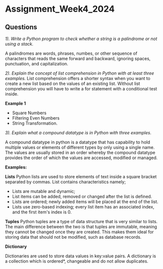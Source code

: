 # Assignment_Week4_2024
##  Questions
*1). Write a Python program to check whether a string is a palindrome or not using a stack.*

A palindromes are words, phrases, numbes, or other sequence of characters that reads the same forward and backward, ignoring spaces, punctuation, and capitalization.

*2). Explain the concept of list comprehension in Python with at least three examples.*
List comprehension offers a shorter syntax when you want to create a new list based on the values of an existing list. Without list comprehension you will have to write a for statement with a conditional test inside.

**Example 1**
- Square Numbers
- Filtering Even Numbers
- String Transformation.

*3). Explain what a compound datatype is in Python with three examples.*

A compound datatype in python is a datatype that has capability to hold multiple values or elements of different types by only using a single name. The values are usually stored in an order whereby the compound datatype provides the order of which the values are accessed, modified or managed.

**Examples:**

**Lists**
Python lists are used to store elements of text inside a square bracket separated by commas. List contains characteristics namely;
- Lists are mutable and dynamic;
- List items can be added, removed or changed after the list is defined. 
- Lists are ordered; newly added items will be placed at the end of the list. 
- Lists use zero-based indexing; every list item has an associated index, and the first item's index is 0.

**Tuples**
Python tuples are a type of data structure that is very similar to lists. The main difference between the two is that tuples are immutable, meaning they cannot be changed once they are created. This makes them ideal for storing data that should not be modified, such as database records.

**Dictionary**

Dictionaries are used to store data values in key:value pairs. A dictionary is a collection which is ordered*, changeable and do not allow duplicates.


